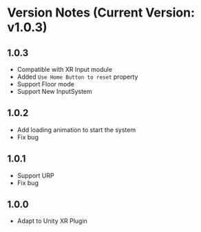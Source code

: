 <!--
 * @Author: xieminghui
 * @Date: 2021-11-11 20:09:02
 * @Description: Description
 * @LastEditors: xieminghui
 * @LastEditTime: 2021-12-13 09:48:19
 * @Copyright: Copyright 2020 Skyworth VR. All rights reserved.
-->
Version Notes (Current Version: v1.0.3)
===
1.0.3
----
- Compatible with XR Input module
- Added `Use Home Button to reset` property
- Support Floor mode
- Support New InputSystem
  
1.0.2
---
- Add loading animation to start the system
- Fix bug

1.0.1
---
- Support URP
- Fix bug

1.0.0
---
- Adapt to Unity XR Plugin